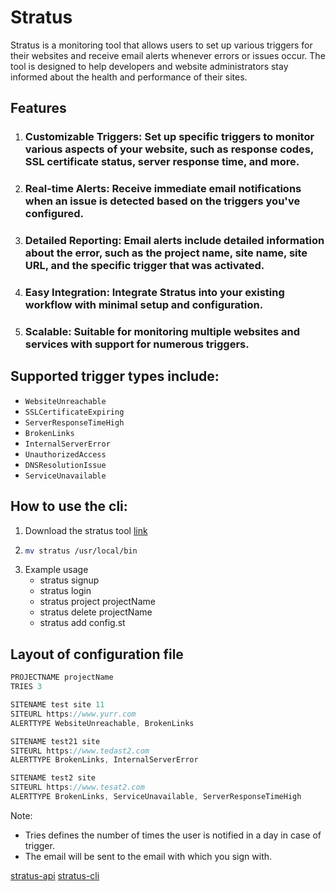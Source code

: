 # Stratus

Stratus is a monitoring tool that allows users to set up various triggers for their websites and receive email alerts whenever errors or issues occur. The tool is designed to help developers and website administrators stay informed about the health and performance of their sites.

## Features
1. ### Customizable Triggers: Set up specific triggers to monitor various aspects of your website, such as response codes, SSL certificate status, server response time, and more.
2. ### Real-time Alerts: Receive immediate email notifications when an issue is detected based on the triggers you've configured.
3. ### Detailed Reporting: Email alerts include detailed information about the error, such as the project name, site name, site URL, and the specific trigger that was activated.
4. ### Easy Integration: Integrate Stratus into your existing workflow with minimal setup and configuration.
5. ### Scalable: Suitable for monitoring multiple websites and services with support for numerous triggers.

## Supported trigger types include:

- ```WebsiteUnreachable```
- ```SSLCertificateExpiring```
- ```ServerResponseTimeHigh```
- ```BrokenLinks```
- ```InternalServerError```
- ```UnauthorizedAccess```
- ```DNSResolutionIssue```
- ```ServiceUnavailable```

## How to use the cli:
1. Download the stratus tool [link](https://github.com/NIXBLACK11/stratus-cli/blob/main/stratus)
2.  ```bash
    mv stratus /usr/local/bin
    ```
3. Example usage
    - stratus signup
    - stratus login
    - stratus project projectName
    - stratus delete projectName
    - stratus add config.st

## Layout of configuration file
```js
PROJECTNAME projectName
TRIES 3 

SITENAME test site 11
SITEURL https://www.yurr.com
ALERTTYPE WebsiteUnreachable, BrokenLinks

SITENAME test21 site
SITEURL https://www.tedast2.com
ALERTTYPE BrokenLinks, InternalServerError

SITENAME test2 site
SITEURL https://www.tesat2.com
ALERTTYPE BrokenLinks, ServiceUnavailable, ServerResponseTimeHigh
```
Note: 
- Tries defines the number of times the user is notified in a day in case of trigger.
- The email will be sent to the email with which you sign with.

[stratus-api](https://github.com/NIXBLACK11/stratus-api)
[stratus-cli](https://github.com/NIXBLACK11/stratus-cli)